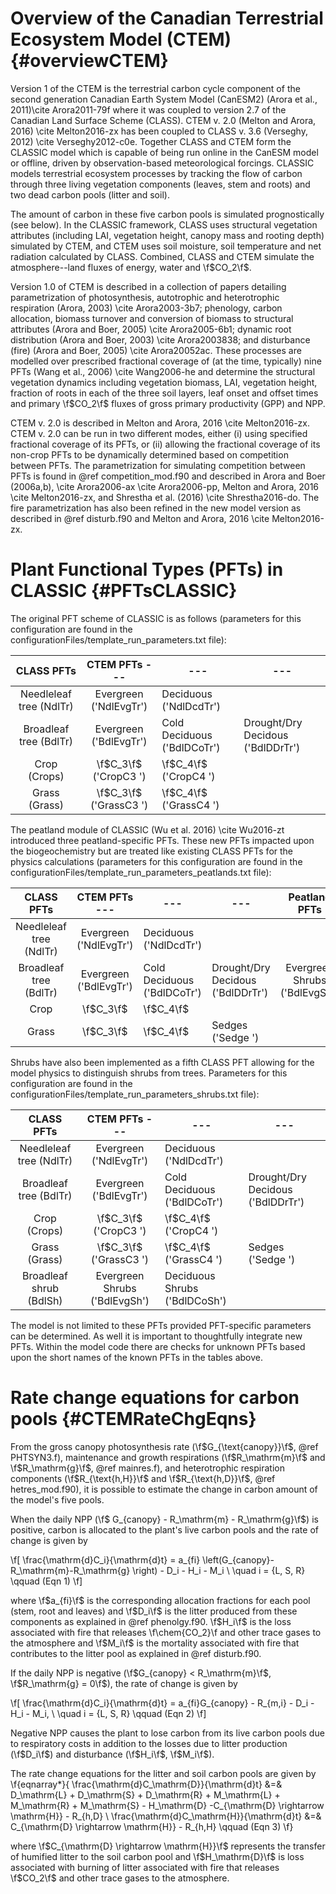 # Overview of the Canadian Terrestrial Ecosystem Model (CTEM) {#overviewCTEM}

Version 1 of the CTEM is the terrestrial carbon cycle component of the second generation Canadian Earth System Model (CanESM2) (Arora et al., 2011)\cite Arora2011-79f where it was coupled to version 2.7 of the Canadian Land Surface Scheme (CLASS). CTEM v. 2.0 (Melton and Arora, 2016) \cite Melton2016-zx has been coupled to CLASS v. 3.6 (Verseghy, 2012) \cite Verseghy2012-c0e. Together CLASS and CTEM form the CLASSIC model which is capable of being run online in the CanESM model or offline, driven by observation-based meteorological forcings. CLASSIC models terrestrial ecosystem processes by tracking the flow of carbon through three living vegetation components (leaves, stem and roots) and two dead carbon pools (litter and soil).

<!-- \f[
\begin{table}[]
\caption{CTEM and peatland PFTs and their mapping to the CLASS PFTs}
\label{my-label}
\begin{tabular}{|l|l|l|l|l|l|}
\hline
\multicolumn{1}{|c|}{CLASS PFTs} & \multicolumn{3}{c|}{CTEM PFTs}                    & \multicolumn{2}{c|}{Peatland PFTs}  \\ \hline
Needleleaf tree                  & Evergreen & Deciduous      &                      &                  &                  \\ \hline
Broadleaf tree                   & Evergreen & Cold Deciduous & Drought/Dry Decidous & Evergreen Shrubs & Deciduous Shrubs \\ \hline
Crop                             & C$_3$     & C$_4$          &                      &                  &                  \\ \hline
Grass                            & C$_3$     & C$_4$          &                      & Sedges           &                  \\ \hline
\end{tabular}
\end{table}
\f] -->

The amount of carbon in these five carbon pools is simulated prognostically (see below). In the CLASSIC framework, CLASS uses structural vegetation attributes (including LAI, vegetation height, canopy mass and rooting depth) simulated by CTEM, and CTEM uses soil moisture, soil temperature and net radiation calculated by CLASS. Combined, CLASS and CTEM simulate the atmosphere--land fluxes of energy, water and \f$CO_2\f$.

Version 1.0 of CTEM is described in a collection of papers detailing parametrization of photosynthesis, autotrophic and heterotrophic respiration (Arora, 2003) \cite Arora2003-3b7; phenology, carbon allocation, biomass turnover and conversion of biomass to structural attributes (Arora and Boer, 2005) \cite Arora2005-6b1; dynamic root distribution (Arora and Boer, 2003) \cite Arora2003838; and disturbance (fire) (Arora and Boer, 2005) \cite Arora20052ac. These processes are modelled over prescribed fractional coverage of (at the time, typically) nine PFTs (Wang et al., 2006) \cite Wang2006-he and determine the structural vegetation dynamics including vegetation biomass, LAI, vegetation height, fraction of roots in each of the three soil layers, leaf onset and offset times and primary \f$CO_2\f$ fluxes of gross primary productivity (GPP) and NPP.

CTEM v. 2.0 is described in Melton and Arora, 2016 \cite Melton2016-zx. CTEM v. 2.0 can be run in two different modes, either (i) using specified fractional coverage of its PFTs, or (ii) allowing the fractional coverage of its non-crop PFTs to be dynamically determined based on competition between PFTs. The parametrization for simulating competition between PFTs is found in @ref competition_mod.f90 and described in Arora and Boer (2006a,b), \cite Arora2006-ax \cite Arora2006-pp,  Melton and Arora, 2016 \cite Melton2016-zx, and Shrestha et al. (2016) \cite Shrestha2016-do. The fire parametrization has also been refined in the new model version as described in @ref disturb.f90 and Melton and Arora, 2016 \cite Melton2016-zx.

# Plant Functional Types (PFTs) in CLASSIC {#PFTsCLASSIC}

The original PFT scheme of CLASSIC is as follows (parameters for this configuration are found in the configurationFiles/template_run_parameters.txt file):

| CLASS PFTs | CTEM PFTs --- | ---| ---|
|:---------------:|:---------:|----------------|------------|
| Needleleaf tree (NdlTr) | Evergreen ('NdlEvgTr') | Deciduous ('NdlDcdTr') |  |
| Broadleaf tree (BdlTr) | Evergreen ('BdlEvgTr') | Cold Deciduous ('BdlDCoTr') | Drought/Dry Decidous ('BdlDDrTr') | 
| Crop (Crops) | \f$C_3\f$ ('CropC3  ') | \f$C_4\f$ ('CropC4  ')|  |
| Grass (Grass) | \f$C_3\f$ ('GrassC3 ') | \f$C_4\f$ ('GrassC4 ')|  |


The peatland module of CLASSIC (Wu et al. 2016) \cite Wu2016-zt introduced three peatland-specific PFTs. These new PFTs impacted upon the biogeochemistry but are treated like existing CLASS PFTs for the physics calculations (parameters for this configuration are found in the configurationFiles/template_run_parameters_peatlands.txt file):

| CLASS PFTs | CTEM PFTs --- | ---| ---| Peatland PFTs | ---|
|:---------------:|:---------:|----------------|----------------------|:----------------:|------------------|
| Needleleaf tree (NdlTr) | Evergreen ('NdlEvgTr') | Deciduous ('NdlDcdTr') |  |  |  |
| Broadleaf tree (BdlTr) | Evergreen ('BdlEvgTr') | Cold Deciduous ('BdlDCoTr') | Drought/Dry Decidous ('BdlDDrTr') | Evergreen Shrubs ('BdlEvgSh') | Deciduous Shrubs ('BdlDCoSh')|
| Crop | \f$C_3\f$ | \f$C_4\f$ |  |  |  |
| Grass | \f$C_3\f$ | \f$C_4\f$ |  Sedges ('Sedge   ') |  | |

Shrubs have also been implemented as a fifth CLASS PFT allowing for the model physics to distinguish shrubs from trees. Parameters for this configuration are found in the configurationFiles/template_run_parameters_shrubs.txt file):

| CLASS PFTs | CTEM PFTs --- | ---| ---|
|:---------------:|:---------:|----------------|------------|
| Needleleaf tree (NdlTr) | Evergreen ('NdlEvgTr') | Deciduous ('NdlDcdTr') |  |
| Broadleaf tree (BdlTr) | Evergreen ('BdlEvgTr') | Cold Deciduous ('BdlDCoTr') | Drought/Dry Decidous ('BdlDDrTr') | 
| Crop (Crops) | \f$C_3\f$ ('CropC3  ') | \f$C_4\f$ ('CropC4  ')|  |
| Grass (Grass) | \f$C_3\f$ ('GrassC3 ') | \f$C_4\f$ ('GrassC4 ')| Sedges ('Sedge   ')  |
| Broadleaf shrub (BdlSh) | Evergreen Shrubs ('BdlEvgSh') | Deciduous Shrubs ('BdlDCoSh')|  |

The model is not limited to these PFTs provided PFT-specific parameters can be determined. As well it is important to thoughtfully integrate new PFTs. Within the model code there are checks for unknown PFTs based upon the short names of the known PFTs in the tables above.

# Rate change equations for carbon pools {#CTEMRateChgEqns}


From the gross canopy photosynthesis rate (\f$G_{\text{canopy}}\f$, @ref PHTSYN3.f), maintenance and growth respirations (\f$R_\mathrm{m}\f$ and \f$R_\mathrm{g}\f$, @ref mainres.f), and
heterotrophic respiration components (\f$R_{\text{h,H}}\f$ and \f$R_{\text{h,D}}\f$, @ref hetres_mod.f90), it is possible to estimate the change in carbon amount of the model's five pools.

When the daily NPP (\f$ G_{canopy} - R_\mathrm{m} - R_\mathrm{g}\f$) is positive, carbon is allocated to the plant's live carbon pools and the rate of change is given by

  \f[
  \frac{\mathrm{d}C_i}{\mathrm{d}t} = a_{fi} \left(G_{canopy}-R_\mathrm{m}-R_\mathrm{g} \right) - D_i - H_i - M_i \\ \quad i = {L, S, R} \qquad (Eqn 1)
   \f]
   <!-- {#rate_change_eqns_live_pools} -->

where \f$a_{fi}\f$ is the corresponding allocation fractions for each pool (stem, root and leaves) and \f$D_i\f$ is the litter produced from these components as explained in @ref phenolgy.f90. \f$H_i\f$ is the loss associated with fire that releases \f\chem{CO_2}\f and other trace gases to the atmosphere and \f$M_i\f$ is the mortality associated with fire that contributes to the litter pool as explained in @ref disturb.f90.

If the daily NPP is negative (\f$G_{canopy} < R_\mathrm{m}\f$, \f$R_\mathrm{g} = 0\f$), the rate of change is given by

\f[
 \frac{\mathrm{d}C_i}{\mathrm{d}t} = a_{fi}G_{canopy} - R_{m,i}  - D_i  - H_i - M_i, \\ \quad i = {L, S, R} \qquad (Eqn 2)
 \f]
<!-- \label{rate_change_eqns_live_pools2} -->

Negative NPP causes the plant to lose carbon from its live carbon pools due to respiratory costs in addition to the losses due to litter production (\f$D_i\f$) and disturbance (\f$H_i\f$, \f$M_i\f$).

The rate change equations for the litter and soil carbon pools are given by
\f{eqnarray*}{
\frac{\mathrm{d}C_\mathrm{D}}{\mathrm{d}t} &=& D_\mathrm{L} + D_\mathrm{S} +
D_\mathrm{R} + M_\mathrm{L} + M_\mathrm{R} + M_\mathrm{S} - H_\mathrm{D} -C_{\mathrm{D} \rightarrow \mathrm{H}} - R_{h,D} \\
\frac{\mathrm{d}C_\mathrm{H}}{\mathrm{d}t} &=& C_{\mathrm{D} \rightarrow
\mathrm{H}} - R_{h,H}
\qquad (Eqn 3)
\f}
<!-- \label{rate_change_eqns_dead_pools}, -->

where \f$C_{\mathrm{D} \rightarrow \mathrm{H}}\f$ represents the transfer of
humified litter to the soil carbon pool and \f$H_\mathrm{D}\f$
is loss associated with burning of litter associated with fire that releases
\f$CO_2\f$ and other trace gases to the atmosphere.
